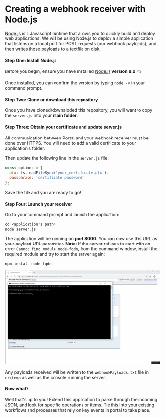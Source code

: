 # Creating a webhook receiver with Node.js
[Node.js](https://nodejs.org/en/about/) is a Javascript runtime that allows you to quickly build and deploy web applications.  We will be using Node.js to deploy a simple application that listens on a local port for POST requests (our webhook payloads), and then writes those payloads to a textfile on disk.  

#### Step One: Install Node.js
Before you begin, ensure you have installed [Node.js](https://nodejs.org/dist/latest-v8.x/) **version 8.x** :point_left:  

Once installed, you can confirm the version by typing `node -v` in your command prompt. 


#### Step Two: Clone or download this repository
Once you have cloned/downaloded this repository, you will want to copy the `server.js` into your  **main folder**.  


#### Step Three: Obtain your certificate and update server.js
All communication between Portal and your webhook receiver must be done over HTTPS.  You will need to add a valid certificate to your application's folder. 

Then update the following line in the `server.js` file:
```javascript
const options = {
  pfx: fs.readFileSync('your_certificate.pfx'),
  passphrase: 'certificate password'
};
```
Save the file and you are ready to go! 


#### Step Four: Launch your receiver
Go to your command prompt and launch the application:
```base
cd <application's path>
node server.js
```
The application will be running on **port 8000**.  You can now use this URL as your payload URL parameter. **Note**: If the server refuses to start with an error `Cannot find module node-fqdn`, from the command window, install the required module and try to start the server again: 
```
npm install node-fqdn
```

<img src="../../../images/nodeJS.gif"> 

Any payloads received will be written to the `webhookPayloads.txt` file in `c:\temp` as well as the console running the server. 

#### Now what?
Well that's up to you!  Extend this application to parse through the incoming JSON, and look for specific operations or items.  Tie this into your existing workflows and processes that rely on key events in portal to take place.  

